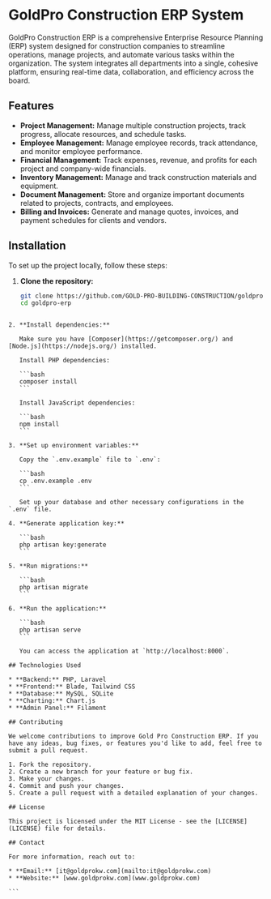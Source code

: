 
# GoldPro Construction ERP System

GoldPro Construction ERP is a comprehensive Enterprise Resource Planning (ERP) system designed for construction companies to streamline operations, manage projects, and automate various tasks within the organization. The system integrates all departments into a single, cohesive platform, ensuring real-time data, collaboration, and efficiency across the board.

## Features

- **Project Management:** Manage multiple construction projects, track progress, allocate resources, and schedule tasks.
- **Employee Management:** Manage employee records, track attendance, and monitor employee performance.
- **Financial Management:** Track expenses, revenue, and profits for each project and company-wide financials.
- **Inventory Management:** Manage and track construction materials and equipment.
- **Document Management:** Store and organize important documents related to projects, contracts, and employees.
- **Billing and Invoices:** Generate and manage quotes, invoices, and payment schedules for clients and vendors.

## Installation

To set up the project locally, follow these steps:

1. **Clone the repository:**

   ```bash
   git clone https://github.com/GOLD-PRO-BUILDING-CONSTRUCTION/goldpro-erp.git
   cd goldpro-erp
````

2. **Install dependencies:**

   Make sure you have [Composer](https://getcomposer.org/) and [Node.js](https://nodejs.org/) installed.

   Install PHP dependencies:

   ```bash
   composer install
   ```

   Install JavaScript dependencies:

   ```bash
   npm install
   ```

3. **Set up environment variables:**

   Copy the `.env.example` file to `.env`:

   ```bash
   cp .env.example .env
   ```

   Set up your database and other necessary configurations in the `.env` file.

4. **Generate application key:**

   ```bash
   php artisan key:generate
   ```

5. **Run migrations:**

   ```bash
   php artisan migrate
   ```

6. **Run the application:**

   ```bash
   php artisan serve
   ```

   You can access the application at `http://localhost:8000`.

## Technologies Used

* **Backend:** PHP, Laravel
* **Frontend:** Blade, Tailwind CSS
* **Database:** MySQL, SQLite
* **Charting:** Chart.js
* **Admin Panel:** Filament

## Contributing

We welcome contributions to improve Gold Pro Construction ERP. If you have any ideas, bug fixes, or features you'd like to add, feel free to submit a pull request.

1. Fork the repository.
2. Create a new branch for your feature or bug fix.
3. Make your changes.
4. Commit and push your changes.
5. Create a pull request with a detailed explanation of your changes.

## License

This project is licensed under the MIT License - see the [LICENSE](LICENSE) file for details.

## Contact

For more information, reach out to:

* **Email:** [it@goldprokw.com](mailto:it@goldprokw.com)
* **Website:** [www.goldprokw.com](www.goldprokw.com)

```

